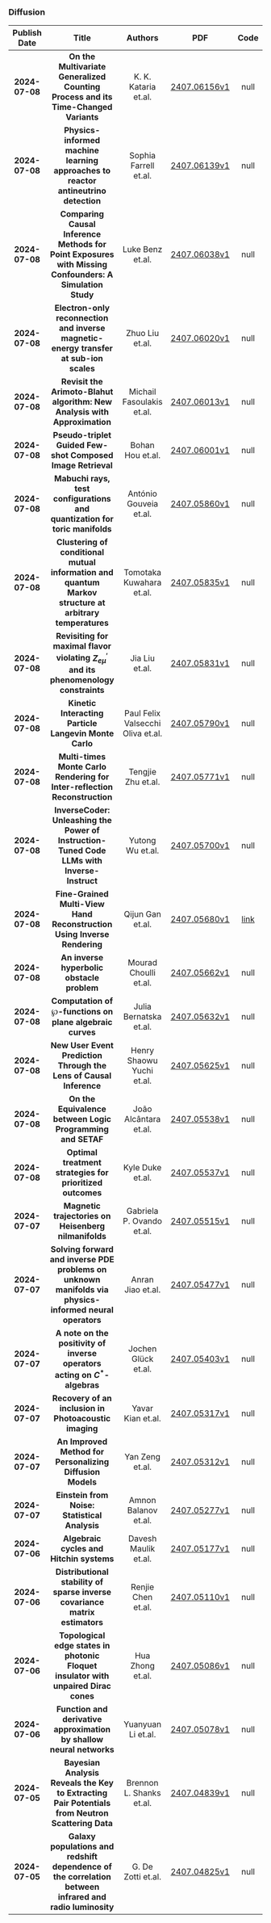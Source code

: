 
### Diffusion
|Publish Date|Title|Authors|PDF|Code|
| :---: | :---: | :---: | :---: | :---: |
|**2024-07-08**|**On the Multivariate Generalized Counting Process and its Time-Changed Variants**|K. K. Kataria et.al.|[2407.06156v1](http://arxiv.org/abs/2407.06156v1)|null|
|**2024-07-08**|**Physics-informed machine learning approaches to reactor antineutrino detection**|Sophia Farrell et.al.|[2407.06139v1](http://arxiv.org/abs/2407.06139v1)|null|
|**2024-07-08**|**Comparing Causal Inference Methods for Point Exposures with Missing Confounders: A Simulation Study**|Luke Benz et.al.|[2407.06038v1](http://arxiv.org/abs/2407.06038v1)|null|
|**2024-07-08**|**Electron-only reconnection and inverse magnetic-energy transfer at sub-ion scales**|Zhuo Liu et.al.|[2407.06020v1](http://arxiv.org/abs/2407.06020v1)|null|
|**2024-07-08**|**Revisit the Arimoto-Blahut algorithm: New Analysis with Approximation**|Michail Fasoulakis et.al.|[2407.06013v1](http://arxiv.org/abs/2407.06013v1)|null|
|**2024-07-08**|**Pseudo-triplet Guided Few-shot Composed Image Retrieval**|Bohan Hou et.al.|[2407.06001v1](http://arxiv.org/abs/2407.06001v1)|null|
|**2024-07-08**|**Mabuchi rays, test configurations and quantization for toric manifolds**|António Gouveia et.al.|[2407.05860v1](http://arxiv.org/abs/2407.05860v1)|null|
|**2024-07-08**|**Clustering of conditional mutual information and quantum Markov structure at arbitrary temperatures**|Tomotaka Kuwahara et.al.|[2407.05835v1](http://arxiv.org/abs/2407.05835v1)|null|
|**2024-07-08**|**Revisiting for maximal flavor violating $Z^{'}_{eμ}$ and its phenomenology constraints**|Jia Liu et.al.|[2407.05831v1](http://arxiv.org/abs/2407.05831v1)|null|
|**2024-07-08**|**Kinetic Interacting Particle Langevin Monte Carlo**|Paul Felix Valsecchi Oliva et.al.|[2407.05790v1](http://arxiv.org/abs/2407.05790v1)|null|
|**2024-07-08**|**Multi-times Monte Carlo Rendering for Inter-reflection Reconstruction**|Tengjie Zhu et.al.|[2407.05771v1](http://arxiv.org/abs/2407.05771v1)|null|
|**2024-07-08**|**InverseCoder: Unleashing the Power of Instruction-Tuned Code LLMs with Inverse-Instruct**|Yutong Wu et.al.|[2407.05700v1](http://arxiv.org/abs/2407.05700v1)|null|
|**2024-07-08**|**Fine-Grained Multi-View Hand Reconstruction Using Inverse Rendering**|Qijun Gan et.al.|[2407.05680v1](http://arxiv.org/abs/2407.05680v1)|[link](https://github.com/agnjason/fmhr)|
|**2024-07-08**|**An inverse hyperbolic obstacle problem**|Mourad Choulli et.al.|[2407.05662v1](http://arxiv.org/abs/2407.05662v1)|null|
|**2024-07-08**|**Computation of $\wp$-functions on plane algebraic curves**|Julia Bernatska et.al.|[2407.05632v1](http://arxiv.org/abs/2407.05632v1)|null|
|**2024-07-08**|**New User Event Prediction Through the Lens of Causal Inference**|Henry Shaowu Yuchi et.al.|[2407.05625v1](http://arxiv.org/abs/2407.05625v1)|null|
|**2024-07-08**|**On the Equivalence between Logic Programming and SETAF**|João Alcântara et.al.|[2407.05538v1](http://arxiv.org/abs/2407.05538v1)|null|
|**2024-07-08**|**Optimal treatment strategies for prioritized outcomes**|Kyle Duke et.al.|[2407.05537v1](http://arxiv.org/abs/2407.05537v1)|null|
|**2024-07-07**|**Magnetic trajectories on Heisenberg nilmanifolds**|Gabriela P. Ovando et.al.|[2407.05515v1](http://arxiv.org/abs/2407.05515v1)|null|
|**2024-07-07**|**Solving forward and inverse PDE problems on unknown manifolds via physics-informed neural operators**|Anran Jiao et.al.|[2407.05477v1](http://arxiv.org/abs/2407.05477v1)|null|
|**2024-07-07**|**A note on the positivity of inverse operators acting on $C^*$-algebras**|Jochen Glück et.al.|[2407.05403v1](http://arxiv.org/abs/2407.05403v1)|null|
|**2024-07-07**|**Recovery of an inclusion in Photoacoustic imaging**|Yavar Kian et.al.|[2407.05317v1](http://arxiv.org/abs/2407.05317v1)|null|
|**2024-07-07**|**An Improved Method for Personalizing Diffusion Models**|Yan Zeng et.al.|[2407.05312v1](http://arxiv.org/abs/2407.05312v1)|null|
|**2024-07-07**|**Einstein from Noise: Statistical Analysis**|Amnon Balanov et.al.|[2407.05277v1](http://arxiv.org/abs/2407.05277v1)|null|
|**2024-07-06**|**Algebraic cycles and Hitchin systems**|Davesh Maulik et.al.|[2407.05177v1](http://arxiv.org/abs/2407.05177v1)|null|
|**2024-07-06**|**Distributional stability of sparse inverse covariance matrix estimators**|Renjie Chen et.al.|[2407.05110v1](http://arxiv.org/abs/2407.05110v1)|null|
|**2024-07-06**|**Topological edge states in photonic Floquet insulator with unpaired Dirac cones**|Hua Zhong et.al.|[2407.05086v1](http://arxiv.org/abs/2407.05086v1)|null|
|**2024-07-06**|**Function and derivative approximation by shallow neural networks**|Yuanyuan Li et.al.|[2407.05078v1](http://arxiv.org/abs/2407.05078v1)|null|
|**2024-07-05**|**Bayesian Analysis Reveals the Key to Extracting Pair Potentials from Neutron Scattering Data**|Brennon L. Shanks et.al.|[2407.04839v1](http://arxiv.org/abs/2407.04839v1)|null|
|**2024-07-05**|**Galaxy populations and redshift dependence of the correlation between infrared and radio luminosity**|G. De Zotti et.al.|[2407.04825v1](http://arxiv.org/abs/2407.04825v1)|null|

